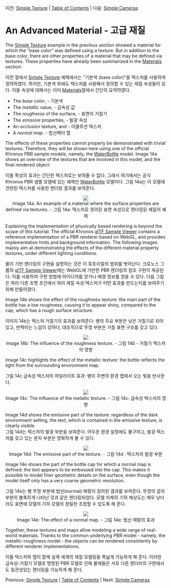 이전: [Simple Texture](gltfTutorial_013_SimpleTexture.md) | [Table of Contents](README.md) | 다음: [Simple Cameras](gltfTutorial_015_SimpleCameras.md)

# An Advanced Material - 고급 재질

The [Simple Texture](gltfTutorial_013_SimpleTexture.md) example in the previous section showed a material for which the "base color" was defined using a texture. But in addition to the base color, there are other properties of a material that may be defined via textures. These properties have already been summarized in the [Materials](gltfTutorial_010_Materials.md) section:

이전 절에서 [Simple Texture](gltfTutorial_013_SimpleTexture.md) 예제에서는 "기본색 (base color)"을 텍스처를 사용하여 정의하였다. 하지만, 기본색 외에도 텍스처를 사용해서 정의할 수 있는 재질 속성들이 있다. 이들 속성에 대해서는 이미 [Materials](gltfTutorial_010_Materials.md)절에서 간단히 요약하였다. 

- The *base color*, - 기본색
- The *metallic* value, - 금속성 값
- The *roughness* of the surface, - 표면의 거칠기 
- The *emissive* properties, - 발광 속성
- An *occlusion* texture, and - 어쿨루션 텍스처 
- A *normal map*. - 법선벡터 맵


The effects of these properties cannot properly be demonstrated with trivial textures. Therefore, they will be shown here using one of the official Khronos PBR sample models, namely, the [WaterBottle](https://github.com/KhronosGroup/glTF-Sample-Models/tree/master/2.0/WaterBottle) model. Image 14a shows an overview of the textures that are involved in this model, and the final rendered object:

이들 특성의 효과는 간단한 텍스처로는 보여줄 수 없다. 그래서 여기에서는 공식 Khronos PBR 샘플 모델에 있는 예제인 [WaterBottle](https://github.com/KhronosGroup/glTF-Sample-Models/tree/master/2.0/WaterBottle) 모델이다. 그림 14a는 이 모델에 관련된 텍스처를 사용한 렌더링 결과를 보여준다. 

<p align="center">
<img src="images/materials.png" /><br>
<a name="cameras-png"></a>Image 14a: An example of a material where the surface properties are defined via textures. - 그림 14a: 텍스처로 정의된 표면 속성으로 렌더링된 재질의 예제
</p>

Explaining the implementation of physically based rendering is beyond the scope of this tutorial. The official Khronos [glTF Sample Viewer](https://github.com/KhronosGroup/glTF-Sample-Viewer) contains a reference implementation of a PBR renderer based on WebGL, and provides implementation hints and background information. The following images mainly aim at demonstrating the effects of the different material property textures, under different lighting conditions.

물리 기반 렌더링의 구현을 설명하는 것은 이 튜토리얼의 범위를 벗어난다. 크로노스 그룹의  [glTF Sample Viewer](https://github.com/KhronosGroup/glTF-Sample-Viewer)에는 WebGL에 기반한 PBR 렌더링의 참조 구현이 제공된다. 이를 사용하여 구현 방법에 아이디어를 얻거나 배경 정보를 얻을 수 있다. 다음 그림은 여러 다른 조명 조건에서 여러 재질 속성 텍스처가 어떤 효과를 만드는지를 보여주기 위해 만들어졌다. 

Image 14b shows the effect of the roughness texture: the main part of the bottle has a low roughness, causing it to appear shiny, compared to the cap, which has a rough surface structure.

이미지 14b는 텍스처 거칠기의 효과를 보여준다: 병의 주요 부분은 낮은 거칠기로 되어 있고, 반짝이는 느낌이 강하다, 대조적으로 뚜껑 부분은 거칠 표면 구조를 갖고 있다.

<p align="center">
<img src="images/advancedMaterial_roughness.png" /><br>
<a name="advancedMaterial_roughness-png"></a>Image 14b: The influence of the roughness texture. - 그림 14b - 거칠기 텍스처의 영향
</p>

Image 14c highlights the effect of the metallic texture: the bottle reflects the light from the surrounding environment map.

그림 14c 금속성 텍스처의 하일라이트 효과: 병이 주변의 환경 맵에서 오는 빛을 반사한다. 

<p align="center">
<img src="images/advancedMaterial_metallic.png" /><br>
<a name="advancedMaterial_metallic-png"></a>Image 14c: The influence of the metallic texture. - 그림 14c: 급속성 텍스처의 영향
</p>

Image 14d shows the emissive part of the texture: regardless of the dark environment setting, the text, which is contained in the emissive texture, is clearly visible.  
그림 14d는 텍스처의 발광 부분을 보여준다. 어두운 환경 설정에도 불구하고, 발광 텍스처를 갖고 있는 문자 부분은 명확하게 볼 수 있다. 



<p align="center">
<img src="images/advancedMaterial_emissive.png" /><br>
<a name="advancedMaterial_emissive-png"></a>Image 14d: The emissive part of the texture. - 그림 14d : 텍스처의 발광 부분
</p>

Image 14e shows the part of the bottle cap for which a normal map is defined: the text appears to be embossed into the cap. This makes it possible to model finer geometric details on the surface, even though the model itself only has a very coarse geometric resolution.

그림 14e는 병 뚜껑 부분에 법선(normal) 매핑이 정의된 결과를 보여준다. 뚜껑의 글자 부분이 볼록하게 나타난 것과 같은 렌더링되었다. 모델 자체의 기하 해상도는 매우 낮더라도 표면에 모델의 기하 모델의 정밀한 조정할 수 있도록 해 준다.

<p align="center">
<img src="images/advancedMaterial_normal.png" /><br>
<a name="advancedMaterial_normal-png"></a>Image 14e: The effect of a normal map. - 그림 14e: 법선 매핑의 효과 
</p>

Together, these textures and maps allow modeling a wide range of real-world materials. Thanks to the common underlying PBR model - namely, the metallic-roughness model - the objects can be rendered consistently by different renderer implementations.

이들 텍스처와 맵이 함께 실제 세계의 재질 모델링을 폭넓게 가능하게 해 준다. 이러한 금속성-거칠기 모델로 명명된 PBR 모델로 인해 불체들은 서로 다른 렌더러의 구현에서도 일관성있는 렌더링을 가능하게 해 준다.  



Previous: [Simple Texture](gltfTutorial_013_SimpleTexture.md) | [Table of Contents](README.md) | Next: [Simple Cameras](gltfTutorial_015_SimpleCameras.md)
